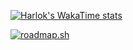 [![Harlok's WakaTime stats](https://github-readme-stats.vercel.app/api/wakatime?username=sleepypillowz&layout=compact&langs_count=8&theme=dracula)](https://github.com/anuraghazra/github-readme-stats)
<!--
![Anurag's GitHub stats](https://github-readme-stats.vercel.app/api?username=sleepypillowz&show_icons=true&theme=dracula)
-->
<a href="https://roadmap.sh"><img src="https://roadmap.sh/card/tall/64c214d15ad481e5e58a3bc2?variant=dark" alt="roadmap.sh"/></a>
